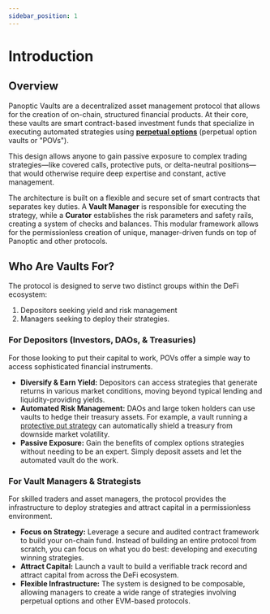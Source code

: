 ```yaml
---
sidebar_position: 1
---
```

# Introduction

## Overview

Panoptic Vaults are a decentralized asset management protocol that allows for the creation of on-chain, structured financial products. 
At their core, these vaults are smart contract-based investment funds that specialize in executing automated strategies using [**perpetual options**](/docs/trading/perpetual-options) (perpetual option vaults or "POVs"). 

This design allows anyone to gain passive exposure to complex trading strategies—like covered calls, protective puts, or delta-neutral positions—that would otherwise require deep expertise and constant, active management.

The architecture is built on a flexible and secure set of smart contracts that separates key duties. 
A **Vault Manager** is responsible for executing the strategy, while a **Curator** establishes the risk parameters and safety rails, creating a system of checks and balances. 
This modular framework allows for the permissionless creation of unique, manager-driven funds on top of Panoptic and other protocols.

## Who Are Vaults For?

The protocol is designed to serve two distinct groups within the DeFi ecosystem:
1. Depositors seeking yield and risk management
2. Managers seeking to deploy their strategies.

### For Depositors (Investors, DAOs, & Treasuries)

For those looking to put their capital to work, POVs offer a simple way to access sophisticated financial instruments.

* **Diversify & Earn Yield:** Depositors can access strategies that generate returns in various market conditions, moving beyond typical lending and liquidity-providing yields.
* **Automated Risk Management:** DAOs and large token holders can use vaults to hedge their treasury assets. For example, a vault running a [protective put strategy](/docs/product/basic-options-strategies#buying-puts) can automatically shield a treasury from downside market volatility.
* **Passive Exposure:** Gain the benefits of complex options strategies without needing to be an expert. Simply deposit assets and let the automated vault do the work.

### For Vault Managers & Strategists

For skilled traders and asset managers, the protocol provides the infrastructure to deploy strategies and attract capital in a permissionless environment.

* **Focus on Strategy:** Leverage a secure and audited contract framework to build your on-chain fund. Instead of building an entire protocol from scratch, you can focus on what you do best: developing and executing winning strategies.
* **Attract Capital:** Launch a vault to build a verifiable track record and attract capital from across the DeFi ecosystem.
* **Flexible Infrastructure:** The system is designed to be composable, allowing managers to create a wide range of strategies involving perpetual options and other EVM-based protocols.

